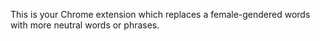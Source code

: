 This is your Chrome extension which replaces a female-gendered words with more neutral words or phrases. 